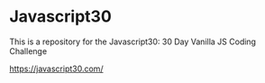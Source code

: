 # Javascript30

This is a repository for the Javascript30: 30 Day Vanilla JS Coding Challenge

https://javascript30.com/
